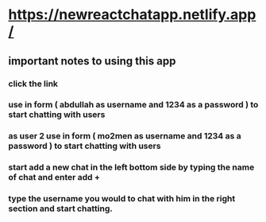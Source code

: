 # https://newreactchatapp.netlify.app/

## important notes to using this app
###  click the link 
### use in form ( abdullah as username and 1234 as a password ) to start chatting with users
### as user 2 use in form ( mo2men as username and 1234 as a password ) to start chatting with users
### start add a new chat in the left bottom side by typing the name of chat and enter add + 
### type the username you would to chat with him in the right section and start chatting.


